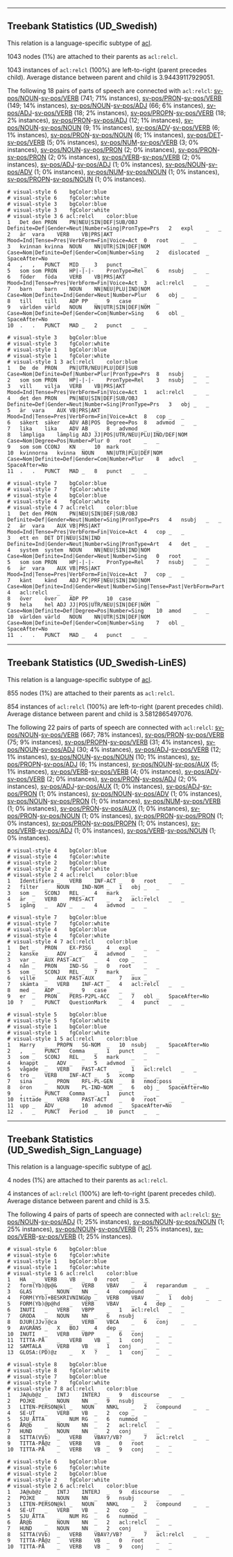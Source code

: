 

--------------------------------------------------------------------------------

## Treebank Statistics (UD_Swedish)

This relation is a language-specific subtype of [acl]().

1043 nodes (1%) are attached to their parents as `acl:relcl`.

1043 instances of `acl:relcl` (100%) are left-to-right (parent precedes child).
Average distance between parent and child is 3.94439117929051.

The following 18 pairs of parts of speech are connected with `acl:relcl`: [sv-pos/NOUN]()-[sv-pos/VERB]() (741; 71% instances), [sv-pos/PRON]()-[sv-pos/VERB]() (149; 14% instances), [sv-pos/NOUN]()-[sv-pos/ADJ]() (66; 6% instances), [sv-pos/ADJ]()-[sv-pos/VERB]() (18; 2% instances), [sv-pos/PROPN]()-[sv-pos/VERB]() (18; 2% instances), [sv-pos/PRON]()-[sv-pos/ADJ]() (12; 1% instances), [sv-pos/NOUN]()-[sv-pos/NOUN]() (9; 1% instances), [sv-pos/ADV]()-[sv-pos/VERB]() (6; 1% instances), [sv-pos/PRON]()-[sv-pos/NOUN]() (6; 1% instances), [sv-pos/DET]()-[sv-pos/VERB]() (5; 0% instances), [sv-pos/NUM]()-[sv-pos/VERB]() (3; 0% instances), [sv-pos/NOUN]()-[sv-pos/PRON]() (2; 0% instances), [sv-pos/PRON]()-[sv-pos/PRON]() (2; 0% instances), [sv-pos/VERB]()-[sv-pos/VERB]() (2; 0% instances), [sv-pos/ADJ]()-[sv-pos/ADJ]() (1; 0% instances), [sv-pos/NOUN]()-[sv-pos/ADV]() (1; 0% instances), [sv-pos/NUM]()-[sv-pos/NOUN]() (1; 0% instances), [sv-pos/PROPN]()-[sv-pos/NOUN]() (1; 0% instances).


~~~ conllu
# visual-style 6	bgColor:blue
# visual-style 6	fgColor:white
# visual-style 3	bgColor:blue
# visual-style 3	fgColor:white
# visual-style 3 6 acl:relcl	color:blue
1	Det	den	PRON	PN|NEU|SIN|DEF|SUB/OBJ	Definite=Def|Gender=Neut|Number=Sing|PronType=Prs	2	expl	_	_
2	är	vara	VERB	VB|PRS|AKT	Mood=Ind|Tense=Pres|VerbForm=Fin|Voice=Act	0	root	_	_
3	kvinnan	kvinna	NOUN	NN|UTR|SIN|DEF|NOM	Case=Nom|Definite=Def|Gender=Com|Number=Sing	2	dislocated	_	SpaceAfter=No
4	,	,	PUNCT	MID	_	3	punct	_	_
5	som	som	PRON	HP|-|-|-	PronType=Rel	6	nsubj	_	_
6	föder	föda	VERB	VB|PRS|AKT	Mood=Ind|Tense=Pres|VerbForm=Fin|Voice=Act	3	acl:relcl	_	_
7	barn	barn	NOUN	NN|NEU|PLU|IND|NOM	Case=Nom|Definite=Ind|Gender=Neut|Number=Plur	6	obj	_	_
8	till	till	ADP	PP	_	9	case	_	_
9	världen	värld	NOUN	NN|UTR|SIN|DEF|NOM	Case=Nom|Definite=Def|Gender=Com|Number=Sing	6	obl	_	SpaceAfter=No
10	.	.	PUNCT	MAD	_	2	punct	_	_

~~~


~~~ conllu
# visual-style 3	bgColor:blue
# visual-style 3	fgColor:white
# visual-style 1	bgColor:blue
# visual-style 1	fgColor:white
# visual-style 1 3 acl:relcl	color:blue
1	De	de	PRON	PN|UTR/NEU|PLU|DEF|SUB	Case=Nom|Definite=Def|Number=Plur|PronType=Prs	8	nsubj	_	_
2	som	som	PRON	HP|-|-|-	PronType=Rel	3	nsubj	_	_
3	vill	vilja	VERB	VB|PRS|AKT	Mood=Ind|Tense=Pres|VerbForm=Fin|Voice=Act	1	acl:relcl	_	_
4	det	den	PRON	PN|NEU|SIN|DEF|SUB/OBJ	Definite=Def|Gender=Neut|Number=Sing|PronType=Prs	3	obj	_	_
5	är	vara	AUX	VB|PRS|AKT	Mood=Ind|Tense=Pres|VerbForm=Fin|Voice=Act	8	cop	_	_
6	säkert	säker	ADV	AB|POS	Degree=Pos	8	advmod	_	_
7	lika	lika	ADV	AB	_	8	advmod	_	_
8	lämpliga	lämplig	ADJ	JJ|POS|UTR/NEU|PLU|IND/DEF|NOM	Case=Nom|Degree=Pos|Number=Plur	0	root	_	_
9	som	som	CCONJ	KN	_	10	mark	_	_
10	kvinnorna	kvinna	NOUN	NN|UTR|PLU|DEF|NOM	Case=Nom|Definite=Def|Gender=Com|Number=Plur	8	advcl	_	SpaceAfter=No
11	.	.	PUNCT	MAD	_	8	punct	_	_

~~~


~~~ conllu
# visual-style 7	bgColor:blue
# visual-style 7	fgColor:white
# visual-style 4	bgColor:blue
# visual-style 4	fgColor:white
# visual-style 4 7 acl:relcl	color:blue
1	Det	den	PRON	PN|NEU|SIN|DEF|SUB/OBJ	Definite=Def|Gender=Neut|Number=Sing|PronType=Prs	4	nsubj	_	_
2	är	vara	AUX	VB|PRS|AKT	Mood=Ind|Tense=Pres|VerbForm=Fin|Voice=Act	4	cop	_	_
3	ett	en	DET	DT|NEU|SIN|IND	Definite=Ind|Gender=Neut|Number=Sing|PronType=Art	4	det	_	_
4	system	system	NOUN	NN|NEU|SIN|IND|NOM	Case=Nom|Definite=Ind|Gender=Neut|Number=Sing	0	root	_	_
5	som	som	PRON	HP|-|-|-	PronType=Rel	7	nsubj	_	_
6	är	vara	AUX	VB|PRS|AKT	Mood=Ind|Tense=Pres|VerbForm=Fin|Voice=Act	7	cop	_	_
7	känt	känd	ADJ	PC|PRF|NEU|SIN|IND|NOM	Case=Nom|Definite=Ind|Gender=Neut|Number=Sing|Tense=Past|VerbForm=Part	4	acl:relcl	_	_
8	över	över	ADP	PP	_	10	case	_	_
9	hela	hel	ADJ	JJ|POS|UTR/NEU|SIN|DEF|NOM	Case=Nom|Definite=Def|Degree=Pos|Number=Sing	10	amod	_	_
10	världen	värld	NOUN	NN|UTR|SIN|DEF|NOM	Case=Nom|Definite=Def|Gender=Com|Number=Sing	7	obl	_	SpaceAfter=No
11	.	.	PUNCT	MAD	_	4	punct	_	_

~~~




--------------------------------------------------------------------------------

## Treebank Statistics (UD_Swedish-LinES)

This relation is a language-specific subtype of [acl]().

855 nodes (1%) are attached to their parents as `acl:relcl`.

854 instances of `acl:relcl` (100%) are left-to-right (parent precedes child).
Average distance between parent and child is 3.5812865497076.

The following 22 pairs of parts of speech are connected with `acl:relcl`: [sv-pos/NOUN]()-[sv-pos/VERB]() (667; 78% instances), [sv-pos/PRON]()-[sv-pos/VERB]() (75; 9% instances), [sv-pos/PROPN]()-[sv-pos/VERB]() (31; 4% instances), [sv-pos/NOUN]()-[sv-pos/ADJ]() (30; 4% instances), [sv-pos/ADJ]()-[sv-pos/VERB]() (12; 1% instances), [sv-pos/NOUN]()-[sv-pos/NOUN]() (10; 1% instances), [sv-pos/PROPN]()-[sv-pos/ADJ]() (6; 1% instances), [sv-pos/NOUN]()-[sv-pos/AUX]() (5; 1% instances), [sv-pos/VERB]()-[sv-pos/VERB]() (4; 0% instances), [sv-pos/ADV]()-[sv-pos/VERB]() (2; 0% instances), [sv-pos/PRON]()-[sv-pos/ADJ]() (2; 0% instances), [sv-pos/ADJ]()-[sv-pos/AUX]() (1; 0% instances), [sv-pos/ADJ]()-[sv-pos/PRON]() (1; 0% instances), [sv-pos/NOUN]()-[sv-pos/ADV]() (1; 0% instances), [sv-pos/NOUN]()-[sv-pos/PRON]() (1; 0% instances), [sv-pos/NUM]()-[sv-pos/VERB]() (1; 0% instances), [sv-pos/PRON]()-[sv-pos/AUX]() (1; 0% instances), [sv-pos/PRON]()-[sv-pos/NOUN]() (1; 0% instances), [sv-pos/PRON]()-[sv-pos/PRON]() (1; 0% instances), [sv-pos/PRON]()-[sv-pos/PROPN]() (1; 0% instances), [sv-pos/VERB]()-[sv-pos/ADJ]() (1; 0% instances), [sv-pos/VERB]()-[sv-pos/NOUN]() (1; 0% instances).


~~~ conllu
# visual-style 4	bgColor:blue
# visual-style 4	fgColor:white
# visual-style 2	bgColor:blue
# visual-style 2	fgColor:white
# visual-style 2 4 acl:relcl	color:blue
1	Identifiera	_	VERB	INF-ACT	_	0	root	_	_
2	filter	_	NOUN	IND-NOM	_	1	obj	_	_
3	som	_	SCONJ	REL	_	4	mark	_	_
4	är	_	VERB	PRES-ACT	_	2	acl:relcl	_	_
5	igång	_	ADV	_	_	4	advmod	_	_

~~~


~~~ conllu
# visual-style 7	bgColor:blue
# visual-style 7	fgColor:white
# visual-style 4	bgColor:blue
# visual-style 4	fgColor:white
# visual-style 4 7 acl:relcl	color:blue
1	Det	_	PRON	EX-P3SG	_	4	expl	_	_
2	kanske	_	ADV	_	_	4	advmod	_	_
3	var	_	AUX	PAST-ACT	_	4	cop	_	_
4	nån	_	PRON	IND-SG	_	0	root	_	_
5	som	_	SCONJ	REL	_	7	mark	_	_
6	ville	_	AUX	PAST-AUX	_	7	aux	_	_
7	skämta	_	VERB	INF-ACT	_	4	acl:relcl	_	_
8	med	_	ADP	_	_	9	case	_	_
9	er	_	PRON	PERS-P2PL-ACC	_	7	obl	_	SpaceAfter=No
10	?	_	PUNCT	QuestionMark	_	4	punct	_	_

~~~


~~~ conllu
# visual-style 5	bgColor:blue
# visual-style 5	fgColor:white
# visual-style 1	bgColor:blue
# visual-style 1	fgColor:white
# visual-style 1 5 acl:relcl	color:blue
1	Harry	_	PROPN	SG-NOM	_	10	nsubj	_	SpaceAfter=No
2	,	_	PUNCT	Comma	_	1	punct	_	_
3	som	_	SCONJ	REL	_	5	mark	_	_
4	knappt	_	ADV	_	_	5	advmod	_	_
5	vågade	_	VERB	PAST-ACT	_	1	acl:relcl	_	_
6	tro	_	VERB	INF-ACT	_	5	xcomp	_	_
7	sina	_	PRON	RFL-PL-GEN	_	8	nmod:poss	_	_
8	öron	_	NOUN	PL-IND-NOM	_	6	obj	_	SpaceAfter=No
9	,	_	PUNCT	Comma	_	1	punct	_	_
10	tittade	_	VERB	PAST-ACT	_	0	root	_	_
11	upp	_	ADV	_	_	10	advmod	_	SpaceAfter=No
12	.	_	PUNCT	Period	_	10	punct	_	_

~~~




--------------------------------------------------------------------------------

## Treebank Statistics (UD_Swedish_Sign_Language)

This relation is a language-specific subtype of [acl]().

4 nodes (1%) are attached to their parents as `acl:relcl`.

4 instances of `acl:relcl` (100%) are left-to-right (parent precedes child).
Average distance between parent and child is 3.5.

The following 4 pairs of parts of speech are connected with `acl:relcl`: [sv-pos/NOUN]()-[sv-pos/ADJ]() (1; 25% instances), [sv-pos/NOUN]()-[sv-pos/NOUN]() (1; 25% instances), [sv-pos/NOUN]()-[sv-pos/VERB]() (1; 25% instances), [sv-pos/VERB]()-[sv-pos/VERB]() (1; 25% instances).


~~~ conllu
# visual-style 6	bgColor:blue
# visual-style 6	fgColor:white
# visual-style 1	bgColor:blue
# visual-style 1	fgColor:white
# visual-style 1 6 acl:relcl	color:blue
1	HA	_	VERB	VB	_	0	root	_	_
2	form(Yb)@p@&	_	VERB	VBAV	_	4	reparandum	_	_
3	GLAS	_	NOUN	NN	_	4	compound	_	_
4	FORM(YYb)+BESKRIVNING@p	_	VERB	VBAV	_	1	dobj	_	_
5	FORM(Yb)@p@hd	_	VERB	VBAV	_	4	dep	_	_
6	INUTI	_	VERB	VBPP	_	1	acl:relcl	_	_
7	GRODA	_	NOUN	NN	_	6	nsubj	_	_
8	DJUR(JJv)@ca	_	VERB	VBCA	_	6	conj	_	_
9	AVGRÄNS	_	X	BOJ	_	4	dep	_	_
10	INUTI	_	VERB	VBPP	_	6	conj	_	_
11	TITTA-PÅ	_	VERB	VB	_	1	conj	_	_
12	SAMTALA	_	VERB	VB	_	1	conj	_	_
13	GLOSA:(PD)@z	_	X	?	_	1	conj	_	_

~~~


~~~ conllu
# visual-style 8	bgColor:blue
# visual-style 8	fgColor:white
# visual-style 7	bgColor:blue
# visual-style 7	fgColor:white
# visual-style 7 8 acl:relcl	color:blue
1	JA@ub@z	_	INTJ	INTERJ	_	9	discourse	_	_
2	POJKE	_	NOUN	NN	_	9	nsubj	_	_
3	LITEN-PERSON@kl	_	NOUN	NNKL	_	2	compound	_	_
4	SE-UT	_	VERB	VB	_	2	cop	_	_
5	SJU_ÅTTA	_	NUM	RG	_	6	nummod	_	_
6	ÅR@b	_	NOUN	NN	_	2	acl:relcl	_	_
7	HUND	_	NOUN	NN	_	2	conj	_	_
8	SITTA(VVb)	_	VERB	VBAV?/VB?	_	7	acl:relcl	_	_
9	TITTA-PÅ@z	_	VERB	VB	_	0	root	_	_
10	TITTA-PÅ	_	VERB	VB	_	9	conj	_	_

~~~


~~~ conllu
# visual-style 6	bgColor:blue
# visual-style 6	fgColor:white
# visual-style 2	bgColor:blue
# visual-style 2	fgColor:white
# visual-style 2 6 acl:relcl	color:blue
1	JA@ub@z	_	INTJ	INTERJ	_	9	discourse	_	_
2	POJKE	_	NOUN	NN	_	9	nsubj	_	_
3	LITEN-PERSON@kl	_	NOUN	NNKL	_	2	compound	_	_
4	SE-UT	_	VERB	VB	_	2	cop	_	_
5	SJU_ÅTTA	_	NUM	RG	_	6	nummod	_	_
6	ÅR@b	_	NOUN	NN	_	2	acl:relcl	_	_
7	HUND	_	NOUN	NN	_	2	conj	_	_
8	SITTA(VVb)	_	VERB	VBAV?/VB?	_	7	acl:relcl	_	_
9	TITTA-PÅ@z	_	VERB	VB	_	0	root	_	_
10	TITTA-PÅ	_	VERB	VB	_	9	conj	_	_

~~~


